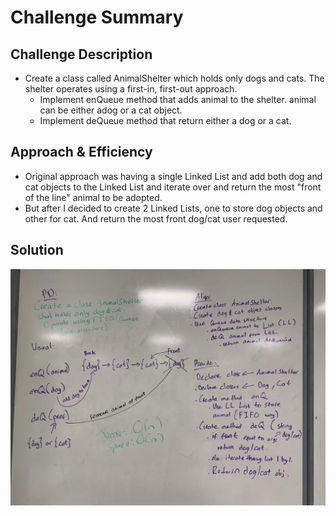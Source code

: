 # Challenge Summary
<!-- Short summary or background information -->

## Challenge Description
<!-- Description of the challenge -->
* Create a class called AnimalShelter which holds only dogs and cats. The shelter operates using a first-in, first-out approach.
    * Implement enQueue method that adds animal to the shelter. animal can be either adog or a cat object.
    * Implement deQueue method that return either a dog or a cat.
## Approach & Efficiency
<!-- What approach did you take? Why? What is the Big O space/time for this approach? -->
* Original approach was having a single Linked List and add both dog and cat objects to the Linked List and iterate over and return the most "front of the line" animal to be adopted.
* But after I decided to create 2 Linked Lists, one to store dog objects and other for cat. And return the most front dog/cat user requested.

## Solution
<!-- Embedded whiteboard image -->
![](../../../../../assets/animal-shelter.jpg)